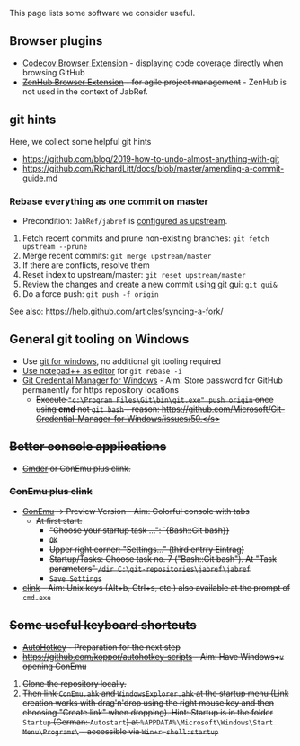 This page lists some software we consider useful.

## Browser plugins
* [Codecov Browser Extension](https://github.com/codecov/browser-extension) - displaying code coverage directly when browsing GitHub
* <s>[ZenHub Browser Extension](https://www.zenhub.io/) - for agile project management</s> - ZenHub is not used in the context of JabRef.

## git hints
Here, we collect some helpful git hints

* https://github.com/blog/2019-how-to-undo-almost-anything-with-git
* https://github.com/RichardLitt/docs/blob/master/amending-a-commit-guide.md

### Rebase everything as one commit on master
* Precondition: `JabRef/jabref` is [configured as upstream](https://help.github.com/articles/configuring-a-remote-for-a-fork/). 

1. Fetch recent commits and prune non-existing branches: `git fetch upstream --prune`
2. Merge recent commits: `git merge upstream/master`
3. If there are conflicts, resolve them
4. Reset index to upstream/master: `git reset upstream/master`
5. Review the changes and create a new commit using git gui: `git gui&`
6. Do a force push: `git push -f origin`

See also: https://help.github.com/articles/syncing-a-fork/

## General git tooling on Windows

* Use [git for windows](https://git-for-windows.github.io/), no additional git tooling required
* [Use notepad++ as editor](http://stackoverflow.com/a/2486342/873282) for `git rebase -i`
* [Git Credential Manager for Windows](https://github.com/Microsoft/Git-Credential-Manager-for-Windows) - Aim: Store password for GitHub permanently for https repository locations
  * <s>Execute `"c:\Program Files\Git\bin\git.exe" push origin` once using **cmd** not `git bash` - reason: https://github.com/Microsoft/Git-Credential-Manager-for-Windows/issues/50.</s>

## Better console applications

* [Cmder] or ConEmu plus clink.

### ConEmu plus clink

* [ConEmu] -> Preview Version  - Aim: Colorful console with tabs
  * At first start:
    * "Choose your startup task ...": `{Bash::Git bash}}
    * `OK`
    * Upper right corner: "Settings..." (third entrry Eintrag)
    * Startup/Tasks: Choose task no. 7 ("Bash::Git bash"). At "Task parameters" `/dir C:\git-repositories\jabref\jabref`
    * `Save Settings`
* [clink] - Aim: Unix keys (Alt+b, Ctrl+s, etc.) also available at the prompt of `cmd.exe`

## Some useful keyboard shortcuts

* [AutoHotkey](http://autohotkey.com/) - Preparation for the next step
* https://github.com/koppor/autohotkey-scripts - Aim: Have Windows+`v` opening ConEmu
 1. Clone the repository locally.
 2. Then link `ConEmu.ahk` and `WindowsExplorer.ahk` at the startup menu (Link creation works with drag'n'drop using the right mouse key and then choosing "Create link" when dropping). Hint: Startup is in the folder `Startup` (German: `Autostart`) at `%APPDATA%\Microsoft\Windows\Start Menu\Programs\` - accessible via `Win+r`: `shell:startup`

  [ConEmu]: http://conemu.github.io/
  [clink]: http://mridgers.github.io/clink/
  [Cmder]: http://cmder.net/